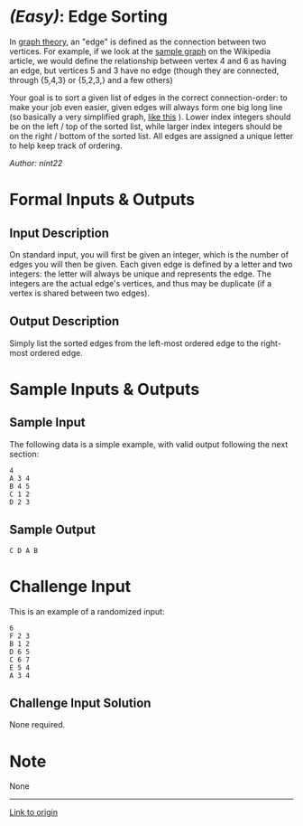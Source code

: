 # [](#EasyIcon) *(Easy)*: Edge Sorting
In [graph theory](http://en.wikipedia.org/wiki/Graph_theory), an "edge" is defined as the connection between two vertices. For example, if we look at the [sample graph](http://en.wikipedia.org/wiki/File:6n-graf.svg) on the Wikipedia article, we would define the relationship between vertex 4 and 6 as having an edge, but vertices 5 and 3 have no edge (though they are connected, through {5,4,3} or {5,2,3,} and a few others)

Your goal is to sort a given list of edges in the correct connection-order: to make your job even easier, given edges will always form one big long line (so basically a very simplified graph, [like this](http://i.imgur.com/KXc00a2.png) ). Lower index integers should be on the left / top of the sorted list, while larger index integers should be on the right / bottom of the sorted list. All edges are assigned a unique letter to help keep track of ordering.

*Author: nint22*
# Formal Inputs & Outputs
## Input Description
On standard input, you will first be given an integer, which is the number of edges you will then be given. Each given edge is defined by a letter and two integers: the letter will always be unique and represents the edge. The integers are the actual edge's vertices, and thus may be duplicate (if a vertex is shared between two edges).

## Output Description
Simply list the sorted edges from the left-most ordered edge to the right-most ordered edge.
# Sample Inputs & Outputs
## Sample Input
The following data is a simple example, with valid output following the next section:

    4
    A 3 4
    B 4 5
    C 1 2
    D 2 3

## Sample Output

    C D A B

# Challenge Input
This is an example of a randomized input:

    6
    F 2 3
    B 1 2
    D 6 5
    C 6 7
    E 5 4
    A 3 4

## Challenge Input Solution
None required.

# Note
None

---

[Link to origin](https://www.reddit.com/r/dailyprogrammer/1dsyrk)